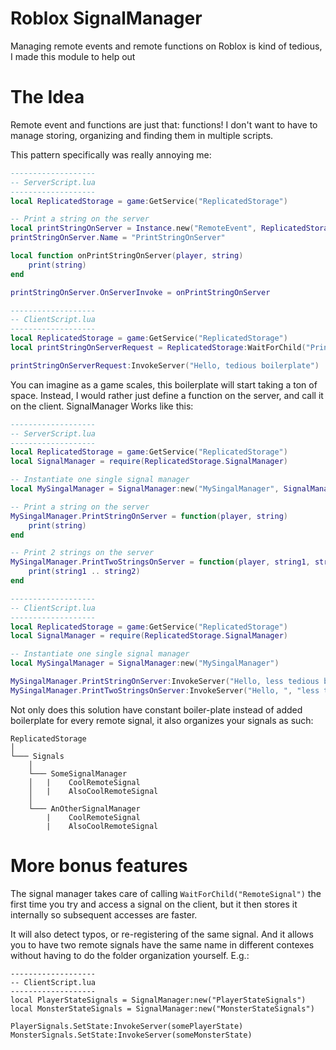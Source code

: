 # Roblox SignalManager
Managing remote events and remote functions on Roblox is kind of tedious, I made this module to help out

# The Idea
Remote event and functions are just that: functions! I don't want to have to manage storing, organizing and finding them in multiple scripts.

This pattern specifically was really annoying me:

```lua
-------------------
-- ServerScript.lua
-------------------
local ReplicatedStorage = game:GetService("ReplicatedStorage")

-- Print a string on the server
local printStringOnServer = Instance.new("RemoteEvent", ReplicatedStorage)
printStringOnServer.Name = "PrintStringOnServer"

local function onPrintStringOnServer(player, string)
	print(string)
end

printStringOnServer.OnServerInvoke = onPrintStringOnServer

-------------------
-- ClientScript.lua
-------------------
local ReplicatedStorage = game:GetService("ReplicatedStorage")
local printStringOnServerRequest = ReplicatedStorage:WaitForChild("PrintStringOnServer")

printStringOnServerRequest:InvokeServer("Hello, tedious boilerplate")
```

You can imagine as a game scales, this boilerplate will start taking a ton of space. Instead, I would rather just define a function on the server, and call it on the client. SignalManager Works like this:

```lua
-------------------
-- ServerScript.lua
-------------------
local ReplicatedStorage = game:GetService("ReplicatedStorage")
local SignalManager = require(ReplicatedStorage.SignalManager)

-- Instantiate one single signal manager
local MySingalManager = SignalManager:new("MySingalManager", SignalManager.EventType.RemoteEvent) 

-- Print a string on the server
MySingalManager.PrintStringOnServer = function(player, string)
	print(string)
end

-- Print 2 strings on the server
MySingalManager.PrintTwoStringsOnServer = function(player, string1, string1)
	print(string1 .. string2)
end

-------------------
-- ClientScript.lua
-------------------
local ReplicatedStorage = game:GetService("ReplicatedStorage")
local SignalManager = require(ReplicatedStorage.SignalManager)

-- Instantiate one single signal manager
local MySingalManager = SignalManager:new("MySingalManager") 

MySingalManager.PrintStringOnServer:InvokeServer("Hello, less tedious boilerplate")
MySingalManager.PrintTwoStringsOnServer:InvokeServer("Hello, ", "less tedious boilerplate")
```

Not only does this solution have constant boiler-plate instead of added boilerplate for every remote signal, it also organizes your signals as such:

```
ReplicatedStorage
│
└─── Signals
    │
    └─── SomeSignalManager
    │   |    CoolRemoteSignal
    │   |    AlsoCoolRemoteSignal
    │   
    └─── AnOtherSignalManager
        |    CoolRemoteSignal
        |    AlsoCoolRemoteSignal
```

# More bonus features
The signal manager takes care of calling `WaitForChild("RemoteSignal")` the first time you try and access a signal on the client, but it then stores it internally so subsequent accesses are faster.

It will also detect typos, or re-registering of the same signal. And it allows you to have two remote signals have the same name in different contexes without having to do the folder organization yourself. E.g.:
```
-------------------
-- ClientScript.lua
-------------------
local PlayerStateSignals = SignalManager:new("PlayerStateSignals")
local MonsterStateSignals = SignalManager:new("MonsterStateSignals")

PlayerSignals.SetState:InvokeServer(somePlayerState)
MonsterSignals.SetState:InvokeServer(someMonsterState)
```
